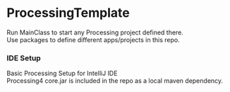 # ProcessingTemplate

Run MainClass to start any Processing project defined there.  
Use packages to define different apps/projects in this repo.



### IDE Setup

Basic Processing Setup for IntelliJ IDE  
Processing4 core.jar is included in the repo as a local maven dependency.